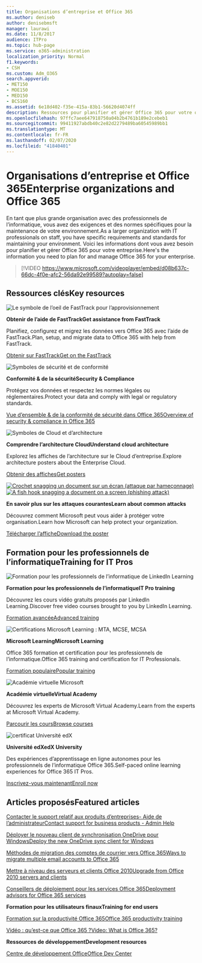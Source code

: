 ```yaml
---
title: Organisations d’entreprise et Office 365
ms.author: deniseb
author: denisebmsft
manager: laurawi
ms.date: 11/8/2017
audience: ITPro
ms.topic: hub-page
ms.service: o365-administration
localization_priority: Normal
f1.keywords:
- CSH
ms.custom: Adm_O365
search.appverid:
- MET150
- MOE150
- MED150
- BCS160
ms.assetid: 6e18d402-f35e-415a-83b1-56620d4074ff
description: Ressources pour planifier et gérer Office 365 pour votre organisation d’entreprise.
ms.openlocfilehash: 97ffc7aee647918750a04b2b4761b189e2cebeb1
ms.sourcegitcommit: 99411927abdb40c2e82d2279489ba60545989bb1
ms.translationtype: MT
ms.contentlocale: fr-FR
ms.lasthandoff: 02/07/2020
ms.locfileid: "41840401"
---
```

# <a name="enterprise-organizations-and-office-365"></a><span data-ttu-id="e0680-103">Organisations d’entreprise et Office 365</span><span class="sxs-lookup"><span data-stu-id="e0680-103">Enterprise organizations and Office 365</span></span>

<span data-ttu-id="e0680-104">En tant que plus grande organisation avec des professionnels de l’informatique, vous avez des exigences et des normes spécifiques pour la maintenance de votre environnement.</span><span class="sxs-lookup"><span data-stu-id="e0680-104">As a larger organization with IT professionals on staff, you have specific requirements and standards for maintaining your environment.</span></span> <span data-ttu-id="e0680-105">Voici les informations dont vous avez besoin pour planifier et gérer Office 365 pour votre entreprise.</span><span class="sxs-lookup"><span data-stu-id="e0680-105">Here's the information you need to plan for and manage Office 365 for your enterprise.</span></span>
  

> [!VIDEO https://www.microsoft.com/videoplayer/embed/d08b637c-66dc-4f0e-afc2-56da92e99589?autoplay=false]
  
## <a name="key-resources"></a><span data-ttu-id="e0680-106">Ressources clés</span><span class="sxs-lookup"><span data-stu-id="e0680-106">Key resources</span></span>

![Le symbole de l’oeil de FastTrack pour l’approvisionnement](media/263443cf-d8bd-460b-ac46-a08323551f3f.png)
  
 <span data-ttu-id="e0680-108">**Obtenir de l’aide de FastTrack**</span><span class="sxs-lookup"><span data-stu-id="e0680-108">**Get assistance from FastTrack**</span></span>
  
<span data-ttu-id="e0680-109">Planifiez, configurez et migrez les données vers Office 365 avec l’aide de FastTrack.</span><span class="sxs-lookup"><span data-stu-id="e0680-109">Plan, setup, and migrate data to Office 365 with help from FastTrack.</span></span>
  
[<span data-ttu-id="e0680-110">Obtenir sur FastTrack</span><span class="sxs-lookup"><span data-stu-id="e0680-110">Get on the FastTrack</span></span>](https://go.microsoft.com/fwlink/?linkid=238431)
  
![Symboles de sécurité et de conformité](media/f96c2cdf-d151-4f44-bb11-20bb7f366a21.png)
  
 <span data-ttu-id="e0680-112">**Conformité &amp; de la sécurité**</span><span class="sxs-lookup"><span data-stu-id="e0680-112">**Security &amp; Compliance**</span></span>
  
<span data-ttu-id="e0680-113">Protégez vos données et respectez les normes légales ou réglementaires.</span><span class="sxs-lookup"><span data-stu-id="e0680-113">Protect your data and comply with legal or regulatory standards.</span></span>
  
[<span data-ttu-id="e0680-114">Vue d’ensemble &amp; de la conformité de sécurité dans Office 365</span><span class="sxs-lookup"><span data-stu-id="e0680-114">Overview of security &amp; compliance in Office 365</span></span>](https://support.office.com/article/dcb83b2c-ac66-4ced-925d-50eb9698a0b2)
  
![Symboles de Cloud et d’architecture](media/2850ac8d-4c99-4825-869e-83724c4ef54e.png)
  
 <span data-ttu-id="e0680-116">**Comprendre l’architecture Cloud**</span><span class="sxs-lookup"><span data-stu-id="e0680-116">**Understand cloud architecture**</span></span>
  
<span data-ttu-id="e0680-117">Explorez les affiches de l’architecture sur le Cloud d’entreprise.</span><span class="sxs-lookup"><span data-stu-id="e0680-117">Explore architecture posters about the Enterprise Cloud.</span></span>
  
[<span data-ttu-id="e0680-118">Obtenir des affiches</span><span class="sxs-lookup"><span data-stu-id="e0680-118">Get posters</span></span>](https://aka.ms/cloudarch)
  
<span data-ttu-id="e0680-119">[![Crochet snagging un document sur un écran (attaque par hameçonnage)](media/dc32a996-623a-400c-9b7a-ed1b89a56948.png)](https://aka.ms/commonattacks)</span><span class="sxs-lookup"><span data-stu-id="e0680-119">[![A fish hook snagging a document on a screen (phishing attack)](media/dc32a996-623a-400c-9b7a-ed1b89a56948.png)](https://aka.ms/commonattacks)</span></span>
  
 <span data-ttu-id="e0680-120">**En savoir plus sur les attaques courantes**</span><span class="sxs-lookup"><span data-stu-id="e0680-120">**Learn about common attacks**</span></span>
  
<span data-ttu-id="e0680-121">Découvrez comment Microsoft peut vous aider à protéger votre organisation.</span><span class="sxs-lookup"><span data-stu-id="e0680-121">Learn how Microsoft can help protect your organization.</span></span>
  
[<span data-ttu-id="e0680-122">Télécharger l’affiche</span><span class="sxs-lookup"><span data-stu-id="e0680-122">Download the poster</span></span>](https://aka.ms/commonattacks)
  
## <a name="training-for-it-pros"></a><span data-ttu-id="e0680-123">Formation pour les professionnels de l’informatique</span><span class="sxs-lookup"><span data-stu-id="e0680-123">Training for IT Pros</span></span>

![Formation pour les professionnels de l’informatique de LinkedIn Learning](media/b951eac7-9d99-42b5-86a3-3058a6445077.png)
  
 <span data-ttu-id="e0680-125">**Formation pour les professionnels de l’informatique**</span><span class="sxs-lookup"><span data-stu-id="e0680-125">**IT Pro training**</span></span>
  
<span data-ttu-id="e0680-126">Découvrez les cours vidéo gratuits proposés par LinkedIn Learning.</span><span class="sxs-lookup"><span data-stu-id="e0680-126">Discover free video courses brought to you by LinkedIn Learning.</span></span>
  
[<span data-ttu-id="e0680-127">Formation avancée</span><span class="sxs-lookup"><span data-stu-id="e0680-127">Advanced training</span></span>](https://support.office.com/article/68cc9b95-0bdc-491e-a81f-ee70b3ec63c5.aspx)
  
![Certifications Microsoft Learning : MTA, MCSE, MCSA](media/8eab3b6a-5aff-423c-9c57-fd078fdebca8.png)
  
 <span data-ttu-id="e0680-129">**Microsoft Learning**</span><span class="sxs-lookup"><span data-stu-id="e0680-129">**Microsoft Learning**</span></span>
  
<span data-ttu-id="e0680-130">Office 365 formation et certification pour les professionnels de l’informatique.</span><span class="sxs-lookup"><span data-stu-id="e0680-130">Office 365 training and certification for IT Professionals.</span></span>
  
[<span data-ttu-id="e0680-131">Formation populaire</span><span class="sxs-lookup"><span data-stu-id="e0680-131">Popular training</span></span>](https://go.microsoft.com/fwlink/?linkid=826247)
  
![Académie virtuelle Microsoft](media/1bced083-acd6-4705-9f22-22009166a5d7.png)
  
 <span data-ttu-id="e0680-133">**Académie virtuelle**</span><span class="sxs-lookup"><span data-stu-id="e0680-133">**Virtual Academy**</span></span>
  
<span data-ttu-id="e0680-134">Découvrez les experts de Microsoft Virtual Academy.</span><span class="sxs-lookup"><span data-stu-id="e0680-134">Learn from the experts at Microsoft Virtual Academy.</span></span>
  
[<span data-ttu-id="e0680-135">Parcourir les cours</span><span class="sxs-lookup"><span data-stu-id="e0680-135">Browse courses</span></span>](https://go.microsoft.com/fwlink/?linkid=826248)
  
![certificat Université edX](media/c52ff863-94fa-4d6e-b91f-f9057956a7b0.png)
  
 <span data-ttu-id="e0680-137">**Université edX**</span><span class="sxs-lookup"><span data-stu-id="e0680-137">**edX University**</span></span>
  
<span data-ttu-id="e0680-138">Des expériences d’apprentissage en ligne autonomes pour les professionnels de l’informatique Office 365.</span><span class="sxs-lookup"><span data-stu-id="e0680-138">Self-paced online learning experiences for Office 365 IT Pros.</span></span>
  
[<span data-ttu-id="e0680-139">Inscrivez-vous maintenant</span><span class="sxs-lookup"><span data-stu-id="e0680-139">Enroll now</span></span>](https://go.microsoft.com/fwlink/?linkid=852994)
  
## <a name="featured-articles"></a><span data-ttu-id="e0680-140">Articles proposés</span><span class="sxs-lookup"><span data-stu-id="e0680-140">Featured articles</span></span>

[<span data-ttu-id="e0680-141">Contacter le support relatif aux produits d’entreprises- Aide de l’administrateur</span><span class="sxs-lookup"><span data-stu-id="e0680-141">Contact support for business products - Admin Help</span></span>](https://support.office.com/article/32a17ca7-6fa0-4870-8a8d-e25ba4ccfd4b)
  
[<span data-ttu-id="e0680-142">Déployer le nouveau client de synchronisation OneDrive pour Windows</span><span class="sxs-lookup"><span data-stu-id="e0680-142">Deploy the new OneDrive sync client for Windows</span></span>](https://support.office.com/article/3f3a511c-30c6-404a-98bf-76f95c519668)
  
[<span data-ttu-id="e0680-143">Méthodes de migration des comptes de courrier vers Office 365</span><span class="sxs-lookup"><span data-stu-id="e0680-143">Ways to migrate multiple email accounts to Office 365</span></span>](https://support.office.com/article/0a4913fe-60fb-498f-9155-a86516418842)
  
[<span data-ttu-id="e0680-144">Mettre à niveau des serveurs et clients Office 2010</span><span class="sxs-lookup"><span data-stu-id="e0680-144">Upgrade from Office 2010 servers and clients</span></span>](upgrade-from-office-2010-servers-and-products.md)
  
[<span data-ttu-id="e0680-145">Conseillers de déploiement pour les services Office 365</span><span class="sxs-lookup"><span data-stu-id="e0680-145">Deployment advisors for Office 365 services</span></span>](deployment-advisors-for-office-365.md)
  
 <span data-ttu-id="e0680-146">**Formation pour les utilisateurs finaux**</span><span class="sxs-lookup"><span data-stu-id="e0680-146">**Training for end users**</span></span>
  
[<span data-ttu-id="e0680-147">Formation sur la productivité Office 365</span><span class="sxs-lookup"><span data-stu-id="e0680-147">Office 365 productivity training</span></span>](https://support.office.com/article/af07cb6b-980d-4f33-8599-322582767408)
  
[<span data-ttu-id="e0680-148">Vidéo : qu’est-ce que Office 365 ?</span><span class="sxs-lookup"><span data-stu-id="e0680-148">Video: What is Office 365?</span></span>](https://support.office.com/article/847caf12-2589-452c-8aca-1c009797678b)
  
 <span data-ttu-id="e0680-149">**Ressources de développement**</span><span class="sxs-lookup"><span data-stu-id="e0680-149">**Development resources**</span></span>
  
[<span data-ttu-id="e0680-150">Centre de développement Office</span><span class="sxs-lookup"><span data-stu-id="e0680-150">Office Dev Center</span></span>](https://go.microsoft.com/fwlink/?linkid=615418)
  


